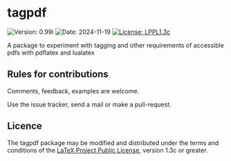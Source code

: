 # tagpdf

![Version: 0.99i](https://img.shields.io/badge/current_version-0.99i-blue.svg?style=flat-square)
![Date: 2024-11-19](https://img.shields.io/badge/date-2024--11--19-blue.svg?style=flat-square)
[![License: LPPL1.3c ](https://img.shields.io/badge/license-LPPL1.3c-blue.svg?style=flat-square)](https://ctan.org/license/lppl1.3c)

A package to experiment with tagging and other requirements of accessible pdfs with pdflatex and lualatex

## Rules for contributions

Comments, feedback, examples are welcome. 

Use the issue tracker, send a mail or make a pull-request.

## Licence

The tagpdf package may be modified and distributed under the terms and conditions of the 
[LaTeX Project Public License](https://www.latex-project.org/lppl/), version 1.3c or greater.
 
